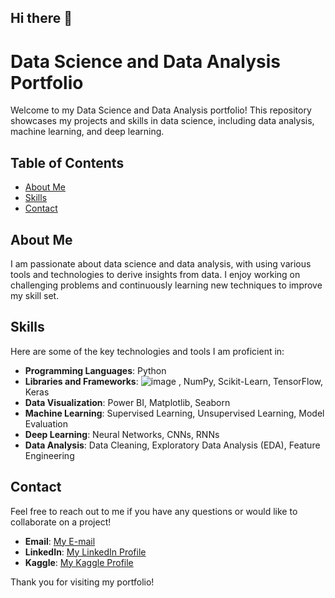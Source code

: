 ## Hi there 👋

# Data Science and Data Analysis Portfolio

Welcome to my Data Science and Data Analysis portfolio! This repository showcases my projects and skills in data science, including data analysis, machine learning, and deep learning.

## Table of Contents
- [About Me](#about-me)
- [Skills](#skills)
- [Contact](#contact)

## About Me
I am passionate about data science and data analysis, with using various tools and technologies to derive insights from data. 
I enjoy working on challenging problems and continuously learning new techniques to improve my skill set.

## Skills

Here are some of the key technologies and tools I am proficient in:
- **Programming Languages**: Python
- **Libraries and Frameworks**: ![image](https://github.com/OmerKuruDs/OmerKuruDs/assets/141873196/5c6b9313-7302-4d87-a849-358071b3d544)
, NumPy, Scikit-Learn, TensorFlow, Keras
- **Data Visualization**: Power BI, Matplotlib, Seaborn
- **Machine Learning**: Supervised Learning, Unsupervised Learning, Model Evaluation
- **Deep Learning**: Neural Networks, CNNs, RNNs
- **Data Analysis**: Data Cleaning, Exploratory Data Analysis (EDA), Feature Engineering

## Contact
Feel free to reach out to me if you have any questions or would like to collaborate on a project!

- **Email**: [My E-mail](mailto:omerkurudatasc@gmail.com)
- **LinkedIn**: [My LinkedIn Profile](https://www.linkedin.com/in/omerkuruds/)
- **Kaggle**: [My Kaggle Profile](https://www.kaggle.com/omrkuru)

Thank you for visiting my portfolio!
